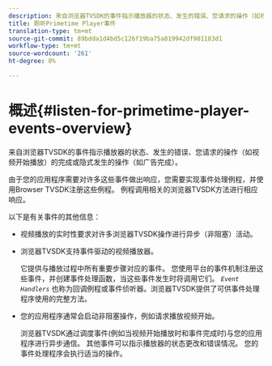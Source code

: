 ```yaml
---
description: 来自浏览器TVSDK的事件指示播放器的状态、发生的错误、您请求的操作（如视频开始播放）的完成或隐式发生的操作（如广告完成）。
title: 聆听Primetime Player事件
translation-type: tm+mt
source-git-commit: 89bdda1d4bd5c126f19ba75a819942df901183d1
workflow-type: tm+mt
source-wordcount: '261'
ht-degree: 0%

---
```



# 概述{#listen-for-primetime-player-events-overview}

来自浏览器TVSDK的事件指示播放器的状态、发生的错误、您请求的操作（如视频开始播放）的完成或隐式发生的操作（如广告完成）。

由于您的应用程序需要对许多这些事件做出响应，您需要实现事件处理例程，并使用Browser TVSDK注册这些例程。 例程调用相关的浏览器TVSDK方法进行相应响应。

以下是有关事件的其他信息：

* 视频播放的实时性要求对许多浏览器TVSDK操作进行异步（非阻塞）活动。
* 浏览器TVSDK支持事件驱动的视频播放器。

   它提供与播放过程中所有重要步骤对应的事件。 您使用平台的事件机制注册这些事件，并创建事件处理函数，当这些事件发生时将调用它们。 *`Event Handlers`* 也称为回调例程或事件侦听器。浏览器TVSDK提供了可供事件处理程序使用的完整方法。
* 您的应用程序通常会启动非阻塞操作，例如请求播放视频开始。

   浏览器TVSDK通过调度事件(例如当视频开始播放时和事件完成时)与您的应用程序进行异步通信。 其他事件可以指示播放器的状态更改和错误情况。 您的事件处理程序会执行适当的操作。


